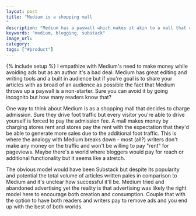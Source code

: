 ```yaml
---
layout: post
title: "Medium is a shopping mall
"
description: "Medium has a paywall which makes it akin to a mall that charges an admission fee. They tried and abandoned advertising yet it was the right model here."
keywords: "medium, blogging, substack"
image_url: 
category: 
tags: ["#product"]
---
```

{% include setup %}
I empathize with Medium's need to make money while avoiding ads but as an author it's a bad deal. Medium has great editing and writing tools and a built in audience but if you're goal is to share your articles with as broad of an audience as possible the fact that Medium throws up a paywall is a non-starter. Sure you can avoid it by going incognito but how many readers know that?

One way to think about Medium is as a shopping mall that decides to charge admission. Sure they drive foot traffic but every visitor you're able to drive yourself is forced to pay the admission fee. A mall makes money by charging stores rent and stores pay the rent with the expectation that they'd be able to generate more sales due to the additional foot traffic. This is where the analogy with Medium breaks down - most (all?) writers don't make any money on the traffic and won't be willing to pay "rent" for pageviews. Maybe there's a world where bloggers would pay for reach or additional functionality but it seems like a stretch.

The obvious model would have been Substack but despite its popularity and potential the total volume of articles written pales in comparison to Medium and it's unclear how successful it'll be. Medium tried and abandoned advertising yet the reality is that advertising was likely the right model here to encourage both creation and consumption. Couple that with the option to have both readers and writers pay to remove ads and you end up with the best of both worlds.
